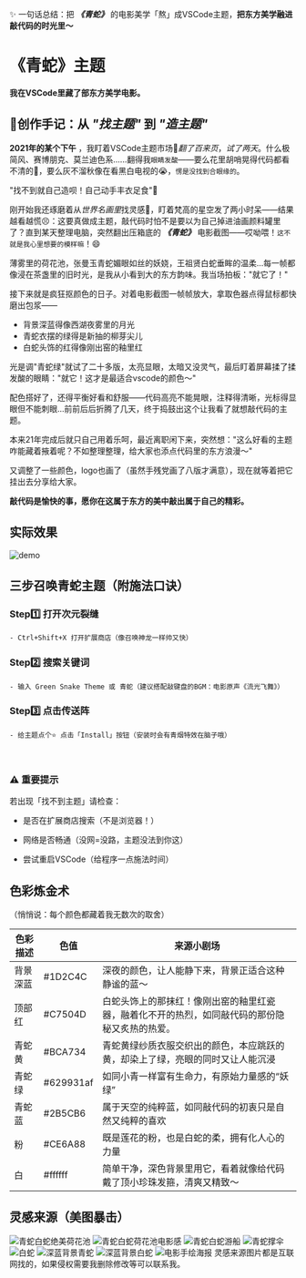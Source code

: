 ✨ 一句话总结：把 ***《青蛇》*** 的电影美学「熬」成VSCode主题，<a>**把东方美学融进敲代码的时光里～**</a>

# 《青蛇》主题

**我在VSCode里藏了部东方美学电影。**

## 🎨创作手记：从 ***"找主题"*** 到 ***"造主题"***
**2021年的某个下午** ，我盯着VSCode主题市场🔎<em>翻了百来页</em>，<em>试了两天</em>。什么极简风、赛博朋克、莫兰迪色系......翻得我``眼睛发酸``——要么花里胡哨晃得代码都看不清的🙈，要么灰不溜秋像在看黑白电视的😭，``愣是没找到合眼缘的``。

"找不到就自己造呗！自己动手丰衣足食"💪

刚开始我还琢磨着从<em>世界名画里</em>找灵感🔎，盯着梵高的星空发了两小时呆——结果越看越慌😣：这要真做成主题，敲代码时怕不是要以为自己掉进油画颜料罐里了？直到某天整理电脑，突然翻出压箱底的 ***《青蛇》*** 电影截图——哎呦喂！``这不就是我心里想要的模样嘛``！😄

薄雾里的荷花池，张曼玉青蛇媚眼如丝的妖娆，王祖贤白蛇垂眸的温柔...每一帧都像浸在茶盏里的旧时光，是我从小看到大的东方韵味。我当场拍板："就它了！"

接下来就是疯狂抠颜色的日子。对着电影截图一帧帧放大，拿取色器点得鼠标都快磨出包浆——

- 背景深蓝得像西湖夜雾里的月光
- 青蛇衣摆的绿得是新抽的柳芽尖儿
- 白蛇头饰的红得像刚出窑的釉里红

光是调"青蛇绿"就试了二十多版，太亮显眼，太暗又没灵气，最后盯着屏幕揉了揉发酸的眼睛："就它！这才是最适合vscode的颜色～"

配色搭好了，还得平衡好看和舒服——代码高亮不能晃眼，注释得清晰，光标得显眼但不能刺眼...前前后后折腾了几天，终于捣鼓出这个让我看了就想敲代码的主题。

本来21年完成后就只自己用着乐呵，最近离职闲下来，突然想："这么好看的主题咋能藏着掖着呢？不如整理整理，给大家也添点代码里的东方浪漫～"

又调整了一些颜色，logo也画了（虽然手残党画了八版才满意），现在就等着把它挂出去分享给大家。

**敲代码是愉快的事，<a>愿你在这属于东方的美中敲出属于自己的精彩。</a>**

## 实际效果
![demo](https://raw.githubusercontent.com/isiico/qing-she-theme/refs/heads/master/images/demo.png)

## 三步召唤青蛇主题（附施法口诀）

### ​Step1️⃣ 打开次元裂缝​​

    - Ctrl+Shift+X 打开扩展商店（像召唤神龙一样帅又快）

### ​Step2️⃣ 搜索关键词​​

    - 输入 Green Snake Theme 或 青蛇（建议搭配敲键盘的BGM：电影原声《流光飞舞》）

### ​Step3️⃣ 点击传送阵​​
    - 给主题点个⭐ 点击「Install」按钮（安装时会有青烟特效在脑子哦）

​​<h3>⚠️ 重要提示​​</h3>
若出现「找不到主题」请检查：

- 是否在​​扩展商店​​搜索（不是浏览器！）

- 网络是否畅通（没网=没路，主题没法到你这）

- 尝试重启VSCode（给程序一点施法时间）

## 色彩炼金术
（悄悄说：每个颜色都藏着我无数次的取舍）
<table>
    <thead>
        <tr>
            <th>色彩描述</th>
            <th>色值</th>
            <th>来源小剧场</th>
        </tr>
    </thead>
    <tbody>
        <tr>
            <td>背景深蓝</td>
            <td>#1D2C4C</td>
            <td>深夜的颜色，让人能静下来，背景正适合这种静谧的蓝～</td>
        </tr>
        <tr>
            <td>顶部红</td>
            <td>#C7504D</td>
            <td>白蛇头饰上的那抹红！像刚出窑的釉里红瓷器，融着化不开的热烈，如同敲代码的那份隐秘又炙热的热爱。</td>
        </tr>
        <tr>
            <td>青蛇黄</td>
            <td>#BCA734</td>
            <td>青蛇黄绿纱质衣服交织出的颜色，本应跳跃的黄，却染上了绿，亮眼的同时又让人能沉浸</td>
        </tr>
        <tr>
            <td>青蛇绿</td>
            <td>#629931af</td>
            <td>如同小青一样富有生命力，有原始力量感的“妖绿”</td>
        </tr>
        <tr>
            <td>青蛇蓝</td>
            <td>#2B5CB6</td>
            <td>属于天空的纯粹蓝，如同敲代码的初衷只是自然又纯粹的喜欢</td>
        </tr>
        <tr>
            <td>粉</td>
            <td>#CE6A88</td>
            <td>既是莲花的粉，也是白蛇的柔，拥有化人心的力量</td>
        </tr>
        <tr>
            <td>白</td>
            <td>#ffffff</td>
            <td>简单干净，深色背景里用它，看着就像给代码戴了顶小珍珠发箍，清爽又精致～</td>
        </tr>
    </tbody>
</table>

## 灵感来源（美图暴击）
![青蛇白蛇绝美荷花池](https://raw.githubusercontent.com/isiico/qing-she-theme/refs/heads/master/images/InspirationSource1.jpg)
![青蛇白蛇荷花池电影感](https://raw.githubusercontent.com/isiico/qing-she-theme/refs/heads/master/images/InspirationSource2.jpg)
![青蛇白蛇游船](https://raw.githubusercontent.com/isiico/qing-she-theme/refs/heads/master/images/InspirationSource3.jpg)
![青蛇撑伞](https://raw.githubusercontent.com/isiico/qing-she-theme/refs/heads/master/images/InspirationSource4.jpg)
![白蛇](https://raw.githubusercontent.com/isiico/qing-she-theme/refs/heads/master/images/InspirationSource5.jpg)
![深蓝背景青蛇](https://raw.githubusercontent.com/isiico/qing-she-theme/refs/heads/master/images/InspirationSource6.jpg)
![深蓝背景白蛇](https://raw.githubusercontent.com/isiico/qing-she-theme/refs/heads/master/images/InspirationSource7.jpg)
![电影手绘海报](https://raw.githubusercontent.com/isiico/qing-she-theme/refs/heads/master/images/InspirationSource8.jpg)
灵感来源图片都是互联网找的，如果侵权需要我删除修改等可以联系我。
